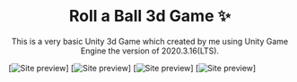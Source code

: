 <!-- PROJECT LOGO -->
<br />
<p align="center">
  <h1 align="center">Roll a Ball 3d Game ✨</h1>

  <p align="center">
    This is a very basic Unity 3d Game which created by me using Unity Game Engine the version of 2020.3.16(LTS).
    
  </p>
</p>

[![Site preview](interfaces/Game_Building.png)]
[![Site preview](interfaces/Game_Menu.png)]
[![Site preview](interfaces/Game_Starting.png)]
[![Site preview](interfaces/Player_Playing_Through_the_Level.png)]
